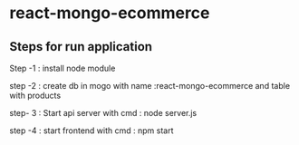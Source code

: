 # react-mongo-ecommerce

## Steps for run application 

Step -1 : install node module 

step -2 : create db in mogo with name :react-mongo-ecommerce  and table with products

step- 3 : Start api server with cmd : node server.js

step -4 : start frontend with cmd : npm start 
